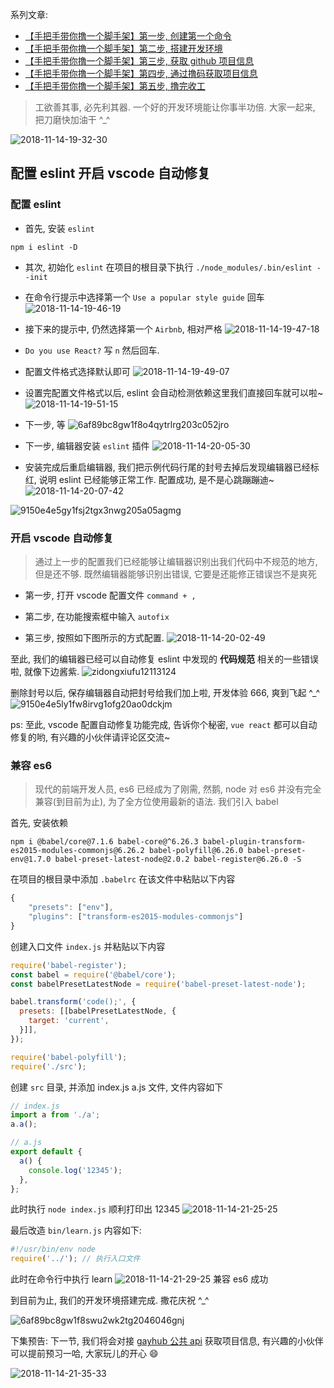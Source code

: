 系列文章:

- [【手把手带你撸一个脚手架】第一步, 创建第一个命令](https://juejin.im/post/5bead1b25188251e1a1f4d34)
- [【手把手带你撸一个脚手架】第二步, 搭建开发环境](https://juejin.im/post/5bec24ddf265da61171c4a34)
- [【手把手带你撸一个脚手架】第三步, 获取 github 项目信息](https://juejin.im/post/5bec598d51882579117f61f8)
- [【手把手带你撸一个脚手架】第四步, 通过撸码获取项目信息](https://juejin.im/post/5bed6ff2f265da61137ed948)
- [【手把手带你撸一个脚手架】第五步, 撸完收工](https://juejin.im/post/5beed37b51882527796a9d8e)

> 工欲善其事, 必先利其器. 一个好的开发环境能让你事半功倍. 大家一起来, 把刀磨快加油干 ^_^

![2018-11-14-19-32-30](https://user-gold-cdn.xitu.io/2018/11/14/167126fe1ee73e66?w=796&h=552&f=png&s=541825)

## 配置 eslint 开启 vscode 自动修复

### 配置 eslint

- 首先, 安装 `eslint`

```shell
npm i eslint -D
```

- 其次, 初始化 `eslint` 在项目的根目录下执行 `./node_modules/.bin/eslint --init`

- 在命令行提示中选择第一个 `Use a popular style guide` 回车
![2018-11-14-19-46-19](https://user-gold-cdn.xitu.io/2018/11/14/167126fe1721068b?w=898&h=162&f=png&s=38156)

- 接下来的提示中, 仍然选择第一个 `Airbnb`, 相对严格
![2018-11-14-19-47-18](https://user-gold-cdn.xitu.io/2018/11/14/167126fe1f101f7a?w=952&h=132&f=png&s=35432)

- `Do you use React?` 写 `n`  然后回车.

- 配置文件格式选择默认即可
![2018-11-14-19-49-07](https://user-gold-cdn.xitu.io/2018/11/14/167126fe1a46a64d?w=1038&h=124&f=png&s=21197)

- 设置完配置文件格式以后, eslint 会自动检测依赖这里我们直接回车就可以啦~
![2018-11-14-19-51-15](https://user-gold-cdn.xitu.io/2018/11/14/167126fe1a2c4f9e?w=1346&h=178&f=png&s=41385)

- 下一步, 等
![6af89bc8gw1f8o4qytrlrg203c052jro](https://user-gold-cdn.xitu.io/2018/11/14/167126fe1d8b7003?w=120&h=182&f=gif&s=21081)

- 下一步, 编辑器安装 `eslint` 插件
![2018-11-14-20-05-30](https://user-gold-cdn.xitu.io/2018/11/14/167126fe517e24ad?w=1588&h=1554&f=png&s=595652)

- 安装完成后重启编辑器, 我们把示例代码行尾的封号去掉后发现编辑器已经标红, 说明 eslint 已经能够正常工作. 配置成功, 是不是心跳蹦蹦迪~
![2018-11-14-20-07-42](https://user-gold-cdn.xitu.io/2018/11/14/167126fee7943a8d?w=830&h=148&f=png&s=26171)

![9150e4e5gy1fsj2tgx3nwg205a05agmg](https://user-gold-cdn.xitu.io/2018/11/14/167126fe518b89f7?w=190&h=190&f=gif&s=41432)

### 开启 vscode 自动修复

> 通过上一步的配置我们已经能够让编辑器识别出我们代码中不规范的地方, 但是还不够. 既然编辑器能够识别出错误, 它要是还能修正错误岂不是爽死

- 第一步, 打开 vscode 配置文件 `command + ,`

- 第二步, 在功能搜索框中输入 `autofix`

- 第三步, 按照如下图所示的方式配置.
![2018-11-14-20-02-49](https://user-gold-cdn.xitu.io/2018/11/14/167126fee982c5ea?w=956&h=450&f=png&s=44344)

至此, 我们的编辑器已经可以自动修复 eslint 中发现的 **代码规范** 相关的一些错误啦, 就像下边酱紫.
![zidongxiufu12113124](https://user-gold-cdn.xitu.io/2018/11/14/167127f46cb91ea0?w=587&h=89&f=gif&s=20900)

删除封号以后, 保存编辑器自动把封号给我们加上啦, 开发体验 666, 爽到飞起 ^_^
![9150e4e5ly1fw8irvg1ofg20ao0dckjm](https://user-gold-cdn.xitu.io/2018/11/14/167126feea578e24?w=384&h=480&f=gif&s=2741982)

ps: 至此, vscode 配置自动修复功能完成, 告诉你个秘密, `vue react` 都可以自动修复的哟, 有兴趣的小伙伴请评论区交流~

### 兼容 es6

> 现代的前端开发人员, es6 已经成为了刚需, 然鹅, node 对 es6 并没有完全兼容(到目前为止), 为了全方位使用最新的语法. 我们引入 babel

首先, 安装依赖

```shell
npm i @babel/core@7.1.6 babel-core@^6.26.3 babel-plugin-transform-es2015-modules-commonjs@6.26.2 babel-polyfill@6.26.0 babel-preset-env@1.7.0 babel-preset-latest-node@2.0.2 babel-register@6.26.0 -S
```

在项目的根目录中添加 `.babelrc` 在该文件中粘贴以下内容

```js
{
    "presets": ["env"],
    "plugins": ["transform-es2015-modules-commonjs"]
}
```

创建入口文件 `index.js` 并粘贴以下内容

```js
require('babel-register');
const babel = require('@babel/core');
const babelPresetLatestNode = require('babel-preset-latest-node');

babel.transform('code();', {
  presets: [[babelPresetLatestNode, {
    target: 'current',
  }]],
});

require('babel-polyfill');
require('./src');
```

创建 `src` 目录, 并添加 index.js a.js 文件, 文件内容如下

```js
// index.js
import a from './a';
a.a();

// a.js
export default {
  a() {
    console.log('12345');
  },
};
```

此时执行 `node index.js` 顺利打印出 12345
![2018-11-14-21-25-25](https://user-gold-cdn.xitu.io/2018/11/14/167126feeca185a0?w=658&h=64&f=png&s=16006)

最后改造 `bin/learn.js` 内容如下:

```js
#!/usr/bin/env node
require('../'); // 执行入口文件
```

此时在命令行中执行 learn
![2018-11-14-21-29-25](https://user-gold-cdn.xitu.io/2018/11/14/167126ff2b56b7d9?w=610&h=60&f=png&s=13138)
兼容 es6 成功

到目前为止, 我们的开发环境搭建完成. 撒花庆祝 ^_^

![6af89bc8gw1f8swu2wk2tg2046046gnj](https://user-gold-cdn.xitu.io/2018/11/14/167126ff120e3af5?w=150&h=150&f=gif&s=81374)

下集预告: 下一节, 我们将会对接 [gayhub 公共 api](https://developer.github.com/v3/repos/) 获取项目信息, 有兴趣的小伙伴可以提前预习一哈, 大家玩儿的开心 😄

![2018-11-14-21-35-33](https://user-gold-cdn.xitu.io/2018/11/14/167126ff280bca6f?w=560&h=552&f=png&s=451422)